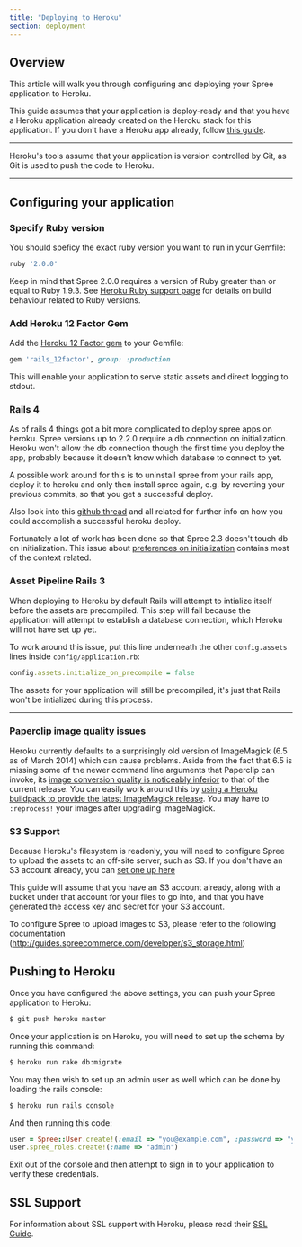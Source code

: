 ```yaml
---
title: "Deploying to Heroku"
section: deployment
---
```


## Overview

This article will walk you through configuring and deploying your Spree
application to Heroku.

This guide assumes that your application is deploy-ready and that you have a
Heroku application already created on the Heroku stack for this application. If
you don't have a Heroku app already, follow [this
guide](https://devcenter.heroku.com/articles/creating-apps).

***
Heroku's tools assume that your application is version controlled by Git, as
Git is used to push the code to Heroku.
***

## Configuring your application

### Specify Ruby version

You should speficy the exact ruby version you want to run in your Gemfile:

```ruby
ruby '2.0.0'
```

Keep in mind that Spree 2.0.0 requires a version of Ruby greater than or equal to Ruby 1.9.3.
See [Heroku Ruby support page](https://devcenter.heroku.com/articles/ruby-support#build-behavior)
for details on build behaviour related to Ruby versions.

### Add Heroku 12 Factor Gem

Add the [Heroku 12 Factor gem](https://github.com/heroku/rails_12factor) to your Gemfile:

```ruby
gem 'rails_12factor', group: :production
```

This will enable your application to serve static assets and direct logging to stdout.

### Rails 4

As of rails 4 things got a bit more complicated to deploy spree apps on heroku.
Spree versions up to 2.2.0 require a db connection on initialization. Heroku
won't allow the db connection though the first time you deploy the app, probably
because it doesn't know which database to connect to yet.

A possible work around for this is to uninstall spree from your rails app,
deploy it to heroku and only then install spree again, e.g. by reverting
your previous commits, so that you get a successful deploy.

Also look into this [github thread](https://github.com/spree/spree/issues/3749#issuecomment-30987342)
and all related for further info on how you could accomplish a successful
heroku deploy.

Fortunately a lot of work has been done so that Spree 2.3 doesn't touch db
on initialization. This issue about [preferences on initialization](https://github.com/spree/spree/issues/3833)
contains most of the context related.

### Asset Pipeline Rails 3

When deploying to Heroku by default Rails will attempt to intialize itself
before the assets are precompiled. This step will fail because the application
will attempt to establish a database connection, which Heroku will not have set
up yet.

To work around this issue, put this line underneath the other `config.assets`
lines inside `config/application.rb`:

```ruby
config.assets.initialize_on_precompile = false
```

The assets for your application will still be precompiled, it's just that Rails
won't be intialized during this process.

***

### Paperclip image quality issues
Heroku currently defaults to a surprisingly old version of ImageMagick (6.5 as of March 2014) which can cause problems.  Aside from the fact that 6.5 is missing some of the newer command line arguments that Paperclip can invoke, its [image conversion quality is noticeably inferior](http://i.imgur.com/dqeNdlW.png) to that of the current release.  You can easily work around this by [using a Heroku buildpack to provide the latest ImageMagick release](https://github.com/spree/spree/pull/3104#issuecomment-36977413).  You may have to `:reprocess!` your images after upgrading ImageMagick.

### S3 Support

Because Heroku's filesystem is readonly, you will need to configure Spree to
upload the assets to an off-site server, such as S3. If you don't have an S3
account already, you can [set one up here](http://aws.amazon.com/s3/)

This guide will assume that you have an S3 account already, along with a bucket
under that account for your files to go into, and that you have generated the
access key and secret for your S3 account.

To configure Spree to upload images to S3, please refer to the following documentation (http://guides.spreecommerce.com/developer/s3_storage.html)


## Pushing to Heroku

Once you have configured the above settings, you can push your Spree application
to Heroku:

```bash
$ git push heroku master
```

Once your application is on Heroku, you will need to set up the schema by
running this command:

```bash
$ heroku run rake db:migrate
```

You may then wish to set up an admin user as well which can be done by loading
the rails console:

```bash
$ heroku run rails console
```

And then running this code:

```ruby
user = Spree::User.create!(:email => "you@example.com", :password => "yourpassword")
user.spree_roles.create!(:name => "admin")
```

Exit out of the console and then attempt to sign in to your application to
verify these credentials.

## SSL Support

For information about SSL support with Heroku, please read their [SSL Guide](https://devcenter.heroku.com/articles/ssl).
